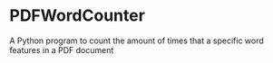 # PDFWordCounter
A Python program to count the amount of times that a specific word features in a PDF document
